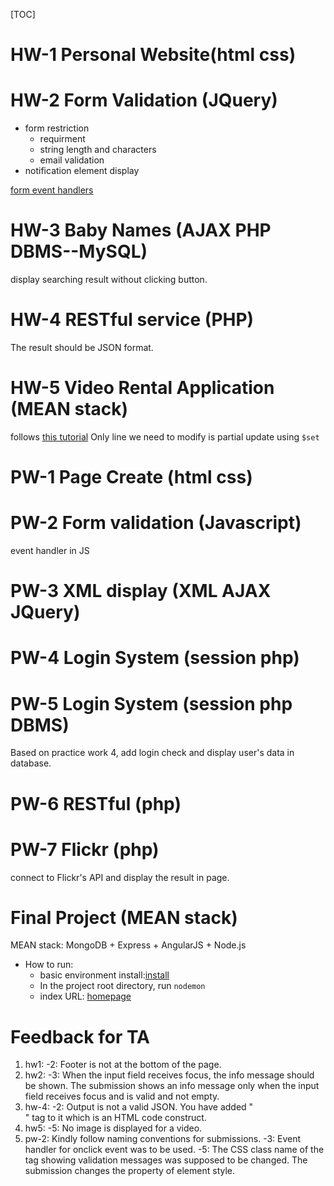 [TOC]
# HW-1 Personal Website(html css)

# HW-2 Form Validation (JQuery)
- form restriction
    - requirment
    - string length and characters
    - email validation
- notification element display

[form event handlers](http://api.jquery.com/category/events/form-events/)

# HW-3 Baby Names (AJAX PHP DBMS--MySQL)
display searching result without clicking button.

# HW-4 RESTful service (PHP)
The result should be JSON format.

# HW-5 Video Rental Application (MEAN stack)
follows [this tutorial](https://blog.udemy.com/node-js-tutorial/)
Only line we need to modify is partial update using `$set`

# PW-1 Page Create (html css)

# PW-2 Form validation (Javascript)
event handler in JS

# PW-3 XML display (XML AJAX JQuery)

# PW-4 Login System (session php)

# PW-5 Login System (session php DBMS)
Based on practice work 4, add login check and display user's data in database.

# PW-6 RESTful (php)

# PW-7 Flickr (php)
connect to Flickr's API and display the result in page.

# Final Project (MEAN stack)
MEAN stack: MongoDB + Express + AngularJS + Node.js
- How to run:
	- basic environment install:[install](https://blog.udemy.com/node-js-tutorial/)
	- In the project root directory, run `nodemon`
	- index URL: [homepage](http://localhost:3000/)

# Feedback for TA
1. hw1: -2: Footer is not at the bottom of the page.﻿﻿﻿﻿﻿﻿﻿﻿
2. hw2: -3: When the input field receives focus, the info message should be shown. The submission shows an info message only when the input field receives focus and is valid and not empty.
3. hw-4: -2: Output is not a valid JSON. You have added "<br>" tag to it which is an HTML code construct.﻿﻿﻿﻿﻿﻿﻿﻿﻿
4. hw5: -5: No image is displayed for a video.﻿
5. pw-2: Kindly follow naming conventions for submissions.
-3: Event handler for onclick event was to be used.﻿﻿﻿﻿
-5: The CSS class name of the tag showing validation messages was supposed to be changed. The submission changes the property of element style.﻿﻿﻿﻿﻿
